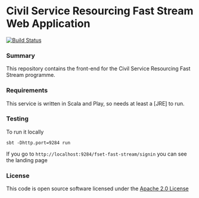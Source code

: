 # Civil Service Resourcing Fast Stream Web Application

[![Build Status](https://travis-ci.org/hmrc/fset-faststream-frontend.svg?branch=fset-558)](https://travis-ci.org/hmrc/fset-faststream-frontend)

### Summary
This repository contains the front-end for the Civil Service Resourcing Fast Stream programme.

### Requirements
This service is written in Scala and Play, so needs at least a [JRE] to run.

### Testing
To run it locally
	
	sbt -Dhttp.port=9284 run
	

If you go to `http://localhost:9284/fset-fast-stream/signin` you can see the landing page

### License

This code is open source software licensed under the [Apache 2.0 License]("http://www.apache.org/licenses/LICENSE-2.0.html")
